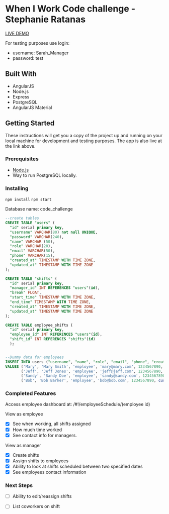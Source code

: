 # When I Work Code challenge - Stephanie Ratanas

[LIVE DEMO](https://lit-gorge-39930.herokuapp.com)

 For testing purposes use login:
  - username: Sarah_Manager
  - password: test

## Built With

* AngularJS
* Node.js
* Express
* PostgreSQL
* AngularJS Material

## Getting Started

These instructions will get you a copy of the project up and running on your local machine for development and testing purposes. The app is also live at the link above.

### Prerequisites

- [Node.js](https://nodejs.org/en/)
- Way to run PostgreSQL locally.


### Installing

```npm install```
```npm start```

Database name: code_challenge
```sql
--create tables
CREATE TABLE "users" (
  "id" serial primary key,
  "username" VARCHAR(80) not null UNIQUE,
  "password" VARCHAR(240),
  "name" VARCHAR (50),
  "role" VARCHAR(20),
  "email" VARCHAR(50),
  "phone" VARCHAR(15),
  "created_at" TIMESTAMP WITH TIME ZONE,
  "updated_at" TIMESTAMP WITH TIME ZONE
);

CREATE TABLE "shifts" (
  "id" serial primary key,
  "manager_id" INT REFERENCES "users"(id),
  "break" FLOAT,
  "start_time" TIMESTAMP WITH TIME ZONE,
  "end_time" TIMESTAMP WITH TIME ZONE,
  "created_at" TIMESTAMP WITH TIME ZONE,
  "updated_at" TIMESTAMP WITH TIME ZONE
);

CREATE TABLE employee_shifts (
  "id" serial primary key,
  "employee_id" INT REFERENCES "users"(id),
  "shift_id" INT REFERENCES "shifts"(id)
  );


--Dummy data for employees
INSERT INTO users ("username", "name", "role", "email", "phone", "created_at")
VALUES ('Mary', 'Mary Smith', 'employee', 'mary@mary.com', 1234567890, current_timestamp),
	   ('Jeff', 'Jeff Jones', 'employee', 'jeff@jeff.com', 1234567890, current_timestamp),
	   ('Sandy', 'Sandy Doe', 'employee', 'sandy@sandy.com', 1234567890, current_timestamp),
	   ('Bob', 'Bob Barker', 'employee', 'bob@bob.com', 1234567890, current_timestamp);

```


### Completed Features

Access employee dashboard at: /#!/employeeSchedule/(employee id)

View as employee
- [x] See when working, all shifts assigned
- [x] How much time worked
- [x] See contact info for managers.

View as manager
- [x] Create shifts
- [x] Assign shifts to employees
- [x] Ability to look at shifts scheduled between two specified dates
- [x] See employees contact information

### Next Steps

- [ ] Ability to edit/reassign shifts
- [ ] List coworkers on shift


